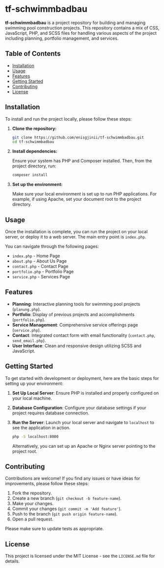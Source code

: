 # tf-schwimmbadbau

**tf-schwimmbadbau** is a project repository for building and managing swimming pool construction projects. This repository contains a mix of CSS, JavaScript, PHP, and SCSS files for handling various aspects of the project including planning, portfolio management, and services.

## Table of Contents

- [Installation](#installation)
- [Usage](#usage)
- [Features](#features)
- [Getting Started](#getting-started)
- [Contributing](#contributing)
- [License](#license)

## Installation

To install and run the project locally, please follow these steps:

1. **Clone the repository:**

    ```bash
    git clone https://github.com/enisgjinii/tf-schwimmbadbau.git
    cd tf-schwimmbadbau
    ```

2. **Install dependencies:**

    Ensure your system has PHP and Composer installed. Then, from the project directory, run:

    ```bash
    composer install
    ```

3. **Set up the environment:**

    Make sure your local environment is set up to run PHP applications. For example, if using Apache, set your document root to the project directory.

## Usage

Once the installation is complete, you can run the project on your local server, or deploy it to a web server. The main entry point is `index.php`.

You can navigate through the following pages:

- `index.php` - Home Page
- `about.php` - About Us Page
- `contact.php` - Contact Page
- `portfolio.php` - Portfolio Page
- `service.php` - Services Page

## Features

- **Planning**: Interactive planning tools for swimming pool projects (`planung.php`).
- **Portfolio**: Display of previous projects and accomplishments (`portfolio.php`).
- **Service Management**: Comprehensive service offerings page (`service.php`).
- **Contact**: Integrated contact form with email functionality (`contact.php`, `send_email.php`).
- **User Interface**: Clean and responsive design utilizing SCSS and JavaScript.

## Getting Started

To get started with development or deployment, here are the basic steps for setting up your environment:

1. **Set Up Local Server**: Ensure PHP is installed and properly configured on your local machine.
2. **Database Configuration**: Configure your database settings if your project requires database connection.
3. **Run the Server**: Launch your local server and navigate to `localhost` to see the application in action.

    ```bash
    php -S localhost:8000
    ```

    Alternatively, you can set up an Apache or Nginx server pointing to the project root.

## Contributing

Contributions are welcome! If you find any issues or have ideas for improvements, please follow these steps:

1. Fork the repository.
2. Create a new branch (`git checkout -b feature-name`).
3. Make your changes.
4. Commit your changes (`git commit -m 'Add feature'`).
5. Push to the branch (`git push origin feature-name`).
6. Open a pull request.

Please make sure to update tests as appropriate.

## License

This project is licensed under the MIT License - see the `LICENSE.md` file for details.